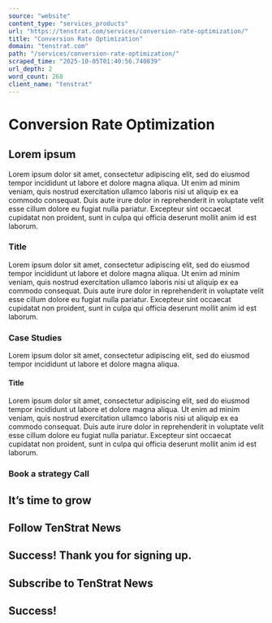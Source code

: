 ```yaml
---
source: "website"
content_type: "services_products"
url: "https://tenstrat.com/services/conversion-rate-optimization/"
title: "Conversion Rate Optimization"
domain: "tenstrat.com"
path: "/services/conversion-rate-optimization/"
scraped_time: "2025-10-05T01:40:56.740839"
url_depth: 2
word_count: 268
client_name: "tenstrat"
---
```


# Conversion Rate Optimization

## Lorem ipsum

Lorem ipsum dolor sit amet, consectetur adipiscing elit, sed do eiusmod tempor incididunt ut labore et dolore magna aliqua. Ut enim ad minim veniam, quis nostrud exercitation ullamco laboris nisi ut aliquip ex ea commodo consequat. Duis aute irure dolor in reprehenderit in voluptate velit esse cillum dolore eu fugiat nulla pariatur. Excepteur sint occaecat cupidatat non proident, sunt in culpa qui officia deserunt mollit anim id est laborum.

### Title

Lorem ipsum dolor sit amet, consectetur adipiscing elit, sed do eiusmod tempor incididunt ut labore et dolore magna aliqua. Ut enim ad minim veniam, quis nostrud exercitation ullamco laboris nisi ut aliquip ex ea commodo consequat. Duis aute irure dolor in reprehenderit in voluptate velit esse cillum dolore eu fugiat nulla pariatur. Excepteur sint occaecat cupidatat non proident, sunt in culpa qui officia deserunt mollit anim id est laborum.

### Case Studies

Lorem ipsum dolor sit amet, consectetur adipiscing elit, sed do eiusmod tempor incididunt ut labore et dolore magna aliqua.

#### Title

Lorem ipsum dolor sit amet, consectetur adipiscing elit, sed do eiusmod tempor incididunt ut labore et dolore magna aliqua. Ut enim ad minim veniam, quis nostrud exercitation ullamco laboris nisi ut aliquip ex ea commodo consequat. Duis aute irure dolor in reprehenderit in voluptate velit esse cillum dolore eu fugiat nulla pariatur. Excepteur sint occaecat cupidatat non proident, sunt in culpa qui officia deserunt mollit anim id est laborum.

### Book a strategy Call

## It’s time to grow

## Follow TenStrat News

## Success! Thank you for signing up.

## Subscribe to TenStrat News

## Success!